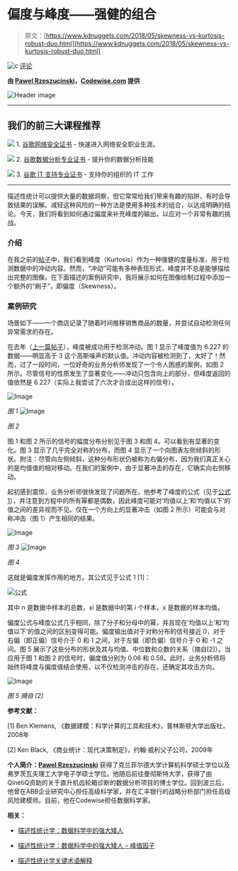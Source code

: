 # 偏度与峰度——强健的组合

> 原文：[https://www.kdnuggets.com/2018/05/skewness-vs-kurtosis-robust-duo.html](https://www.kdnuggets.com/2018/05/skewness-vs-kurtosis-robust-duo.html)

![c](../Images/3d9c022da2d331bb56691a9617b91b90.png) [评论](#comments)

**由 [Pawel Rzeszucinski](https://www.linkedin.com/in/pawelrzeszucinski/)，[Codewise.com](http://www.codewise.com/) 提供**

![Header image](../Images/6132b181cbd184c8e540378ffb073700.png)

* * *

## 我们的前三大课程推荐

![](../Images/0244c01ba9267c002ef39d4907e0b8fb.png) 1\. [谷歌网络安全证书](https://www.kdnuggets.com/google-cybersecurity) - 快速进入网络安全职业生涯。

![](../Images/e225c49c3c91745821c8c0368bf04711.png) 2\. [谷歌数据分析专业证书](https://www.kdnuggets.com/google-data-analytics) - 提升你的数据分析技能

![](../Images/0244c01ba9267c002ef39d4907e0b8fb.png) 3\. [谷歌 IT 支持专业证书](https://www.kdnuggets.com/google-itsupport) - 支持你的组织的 IT 工作

* * *

描述性统计可以提供大量的数据洞察，但它常常给我们带来有趣的陷阱，有时会导致结果的误解。减轻这种风险的一种方法是使用多种技术的组合，以达成明确的结论。今天，我们将看到如何通过偏度来补充峰度的输出，以应对一个非常有趣的挑战。

### 介绍

在我之前的[帖子](/2018/03/descriptive-statistics-mighty-dwarf-data-science.html)中，我们看到峰度（Kurtosis）作为一种强健的度量标准，用于检测数据中的冲动内容。然而，“冲动”可能有多种表现形式，峰度并不总是能够描绘出完整的图像。在下面描述的案例研究中，我将展示如何在图像绘制过程中添加一个额外的“刷子”，即偏度（Skewness）。

### 案例研究

场景如下——一个商店记录了随着时间推移销售商品的数量，并尝试自动检测任何异常需求的存在。

在去年（[上一篇帖子](/2018/03/descriptive-statistics-mighty-dwarf-data-science.html)），峰度被成功用于检测冲动。图 1 显示了峰度值为 6.227 的数据——明显高于 3 这个高斯噪声的默认值。冲动内容被检测到了，太好了！然而，过了一段时间，一位好奇的业务分析师发现了一个令人困惑的案例，如图 2 所示。尽管信号的性质发生了显著变化——冲动只包含向上的部分，但峰度返回的值依然是 6.227（实际上我尝试了六次才合成出这样的信号）。

![Image](../Images/f7a03cfa424724215ccb274a43ad07cd.png)

*图 1* ![Image](../Images/c70906435d0004866ac8598f389e621d.png)

*图 2*

图 1 和图 2 所示的信号的幅度分布分别见于图 3 和图 4。可以看到有显著的变化。图 3 显示了几乎完全对称的分布，而图 4 显示了一个向图表左侧倾斜的形状。附注：尽管向左侧倾斜，这种分布形状仍被称为右偏分布，因为我们真正关心的是均值值的相对移动。在我们的案例中，由于显著冲击的存在，它确实向右侧移动。

起初感到震惊，业务分析师很快发现了问题所在。他参考了峰度的公式（见于[公式 1](/2018/03/descriptive-statistics-mighty-dwarf-data-science.html)），并注意到方程中的所有幂都是偶数，因此峰度可能对‘均值以上’和‘均值以下’的值之间的差异视而不见。仅在一个方向上的显著冲击（如图 2 所示）可能会与对称冲击（图 1）产生相同的结果。

![Image](../Images/f6ea8d4c10802171db119e4eff3cb032.png)

*图 3* ![Image](../Images/0e5a834206803b3980a733d1ee1e92ef.png)

*图 4*

这就是偏度发挥作用的地方。其公式见于公式 1 [1]：

![公式](../Images/0ba191b1e901a37b9aa90348d1b3d982.png)

其中 n 是数据中样本的总数，xi 是数据中的第 i 个样本，x 是数据的样本均值。

偏度公式与峰度公式几乎相同，除了分子和分母中的幂，并且现在‘均值以上’和‘均值以下’的值之间的区别变得可能。偏度输出值对于对称分布的信号接近 0，对于右偏（即正偏）信号介于 0 和 1 之间，对于左偏（即负偏）信号介于 0 和 -1 之间。图 5 展示了这些分布的形状及其与均值、中位数和众数的关系（摘自[2]）。当应用于图 1 和图 2 的信号时，偏度值分别为 0.06 和 0.58。此时，业务分析师将始终将峰度与偏度值结合使用，以不仅检测冲击的存在，还确定其攻击方向。

![Image](../Images/b5c25216a047fbacc3ed89751a03a5a8.png)

*图 5 摘自 [2]*

**参考文献：**

[1] Ben Klemens, 《数据建模：科学计算的工具和技术》，普林斯顿大学出版社，2008年

[2] Ken Black, 《商业统计：现代决策制定》，约翰·威利父子公司，2009年

**个人简介：[Pawel Rzeszucinski](https://www.linkedin.com/in/pawelrzeszucinski/)** 获得了克兰菲尔德大学计算机科学硕士学位以及弗罗茨瓦夫理工大学电子学硕士学位。他随后前往曼彻斯特大学，获得了由QinetiQ资助的关于直升机齿轮箱诊断的数据分析项目的博士学位。回到波兰后，他曾在ABB企业研究中心担任高级科学家，并在汇丰银行的战略分析部门担任高级风险建模师。目前，他在Codewise担任数据科学家。

**相关：**

+   [描述性统计学：数据科学中的强大矮人](/2018/03/descriptive-statistics-mighty-dwarf-data-science.html)

+   [描述性统计学：数据科学中的强大矮人 – 峰值因子](/2018/04/descriptive-statistics-mighty-dwarf-data-science-crest-factor.html)

+   [描述性统计学关键术语解释](/2017/05/descriptive-statistics-key-terms-explained.html)
